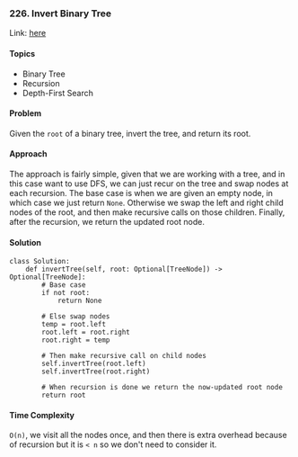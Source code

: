 ### 226. Invert Binary Tree

Link: [here](https://leetcode.com/problems/invert-binary-tree/description/)

#### Topics
- Binary Tree
- Recursion 
- Depth-First Search

#### Problem
Given the `root` of a binary tree, invert the tree, and return its root.

#### Approach
The approach is fairly simple, given that we are working with a tree, and in this case want to use DFS, we can just recur on the tree and swap nodes at each recursion. The base case is when we are given an empty node, in which case we just return `None`. Otherwise we swap the left and right child nodes of the root, and then make recursive calls on those children. Finally, after the recursion, we return the updated root node.

#### Solution
```
class Solution:
    def invertTree(self, root: Optional[TreeNode]) -> Optional[TreeNode]:
        # Base case
        if not root:
            return None
        
        # Else swap nodes
        temp = root.left
        root.left = root.right
        root.right = temp

        # Then make recursive call on child nodes
        self.invertTree(root.left)
        self.invertTree(root.right)

        # When recursion is done we return the now-updated root node
        return root
```

#### Time Complexity
`O(n)`, we visit all the nodes once, and then there is extra overhead because of recursion but it is `< n` so we don't need to consider it.